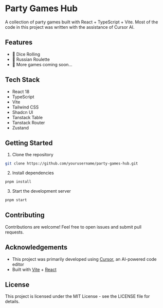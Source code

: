 # Party Games Hub

A collection of party games built with React + TypeScript + Vite. Most of the code in this project was written with the assistance of Cursor AI.

## Features

- 🎲 Dice Rolling
- 🔫 Russian Roulette
- 🎯 More games coming soon...

## Tech Stack

- React 18
- TypeScript
- Vite
- Tailwind CSS
- Shadcn UI
- Tanstack Table
- Tanstack Router
- Zustand

## Getting Started

1. Clone the repository

```bash
git clone https://github.com/yourusername/party-games-hub.git
```

2. Install dependencies

```bash
pnpm install
```

3. Start the development server

```bash
pnpm start
```

## Contributing

Contributions are welcome! Feel free to open issues and submit pull requests.

## Acknowledgements

- This project was primarily developed using [Cursor](https://cursor.sh/), an AI-powered code editor
- Built with [Vite](https://vitejs.dev/) + [React](https://reactjs.org/)

## License

This project is licensed under the MIT License - see the LICENSE file for details.
